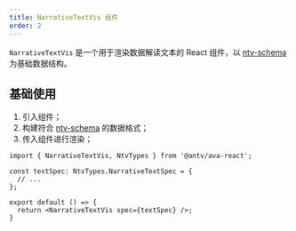 ```yaml
---
title: NarrativeTextVis 组件
order: 2
---
```


`NarrativeTextVis` 是一个用于渲染数据解读文本的 React 组件，以 [ntv-schema](./ntv-schema.zh.md) 为基础数据结构。

## 基础使用

1. 引入组件；
2. 构建符合 [ntv-schema](./ntv-schema.zh.md) 的数据格式；
3. 传入组件进行渲染；


```tsx
import { NarrativeTextVis, NtvTypes } from '@antv/ava-react';

const textSpec: NtvTypes.NarrativeTextSpec = {
  // ...
};

export default () => {
  return <NarrativeTextVis spec={textSpec} />;
}
```

<Playground path="ntv/basic/demo/basic.tsx"></Playground>

<!-- TODO -->

<!-- ## 高阶用法：使用插件系统自定义扩展短语和区块

`<NarrativeTextVis />` 组件基于默认的文本样式规范，如果需要自定义样式、自定义交互可以通过插件自定义扩展实现。

### 自定义实体短语

### 自定义短语

### 自定义区块 -->
